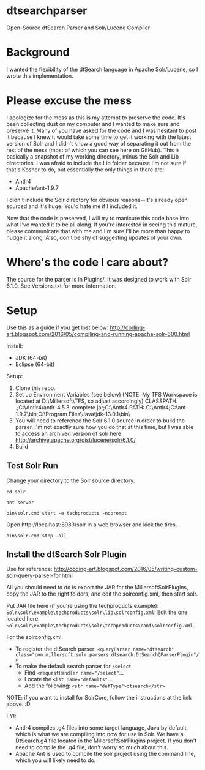 # dtsearchparser
Open-Source dtSearch Parser and Solr/Lucene Compiler

# Background
I wanted the flexibility of the dtSearch language in Apache Solr/Lucene, so I wrote this implementation.

# Please excuse the mess
I apologize for the mess as this is my attempt to preserve the code.  It's been collecting dust on my computer and I wanted to make sure and preserve it.  Many of you have asked for the code and I was hesitant to post it because I knew it would take some time to get it working with the latest version of Solr and I didn't know a good way of separating it out from the rest of the mess (most of which you can see here on GitHub).
This is basically a snapshot of my working directory, minus the Solr and Lib directories.  I was afraid to include the Lib folder because I'm not sure if that's Kosher to do, but essentially the only things in there are:
* Antlr4
* Apache/ant-1.9.7

I didn't include the Solr directory for obvious reasons--It's already open sourced and it's huge.  You'd hate me if I included it.

Now that the code is preserved, I will try to manicure this code base into what I've wanted it to be all along.
If you're interested in seeing this mature, please communicate that with me and I'm sure I'll be more than happy to nudge it along.
Also, don't be shy of suggesting updates of your own.

# Where's the code I care about?
The source for the parser is in Plugins/.
It was designed to work with Solr 6.1.0.  See Versions.txt for more information.

# Setup
Use this as a guide if you get lost below: http://coding-art.blogspot.com/2016/05/compiling-and-running-apache-solr-600.html

Install:
* JDK (64-bit)
* Eclipse (64-bit)

Setup:
1. Clone this repo.
2. Set up Environment Variables (see below)
	(NOTE: My TFS Workspace is located at D:\Millersoft\TFS, so adjust accordingly)
	CLASSPATH: .;C:\Antlr4\antlr-4.5.3-complete.jar;C:\Antlr4
	PATH: C:\Antlr4;C:\ant-1.9.7\bin;C:\Program Files\Java\jdk-13.0.1\bin\
3. You will need to reference the Solr 6.1.0 source in order to build the parser.  I'm not exactly sure how you do that at this time, but I was able to access an archived version of solr here: http://archive.apache.org/dist/lucene/solr/6.1.0/
3. Build

## Test Solr Run
Change your directory to the Solr source directory.

`cd solr`

`ant server`

`bin\solr.cmd start -e techproducts -noprompt`

Open http://localhost:8983/solr in a web browser and kick the tires.

`bin\solr.cmd stop -all`

## Install the dtSearch Solr Plugin
Use for reference: http://coding-art.blogspot.com/2016/05/writing-custom-solr-query-parser-for.html

All you should need to do is export the JAR for the MillersoftSolrPlugins, copy the JAR to the right folders, and edit the solrconfig.xml, then start solr.

Put JAR file here (if you're using the techproducts example): `Solr\solr\example\techproducts\solr\lib\solrconfig.xml`: Edit the one located here: `Solr\solr\example\techproducts\solr\techproducts\conf\solrconfig.xml`.

For the solrconfig.xml:
- To register the dtSearch parser:
	`<queryParser name="dtsearch" class="com.millersoft.solr.parsers.dtsearch.DtSearchQParserPlugin"/>`
- To make the default search parser for `/select`
	- Find `<requestHandler name="/select"`...
	- Locate the `<lst name="defaults"`...
	- Add the following:
		`<str name="defType">dtsearch</str>`

NOTE: if you want to install for SolrCore, follow the instructions at the link above. :D

FYI:
* Antlr4 compiles .g4 files into some target language, Java by default, which is what we are compiling into now for use in Solr.
		We have a DtSearch.g4 file located in the MillersoftSolrPlugins project.  If you don't need to compile the .g4 file, don't worry so much about this.
* Apache Ant is used to compile the solr project using the command line, which you will likely need to do.
